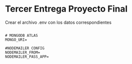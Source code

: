# Tercer Entrega Proyecto Final

Crear el archivo .env con los datos correspondientes

```

# MONGODB ATLAS
MONGO_URI=

#NODEMAILER CONFIG
NODEMAILER_FROM=
NODEMAILER_PASS_APP=
```

